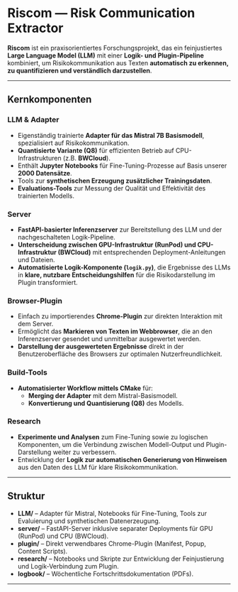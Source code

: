 # Riscom — Risk Communication Extractor

**Riscom** ist ein praxisorientiertes Forschungsprojekt, das ein feinjustiertes **Large Language Model (LLM)** mit einer **Logik- und Plugin-Pipeline** kombiniert, um Risikokommunikation aus Texten **automatisch zu erkennen, zu quantifizieren und verständlich darzustellen**.

---

## **Kernkomponenten**

### **LLM & Adapter**
- Eigenständig trainierte **Adapter für das Mistral 7B Basismodell**, spezialisiert auf Risikokommunikation.
- **Quantisierte Variante (Q8)** für effizienten Betrieb auf CPU-Infrastrukturen (z.B. **BWCloud**).
- Enthält **Jupyter Notebooks** für Fine-Tuning-Prozesse auf Basis unserer **2000 Datensätze**.
- Tools zur **synthetischen Erzeugung zusätzlicher Trainingsdaten**.
- **Evaluations-Tools** zur Messung der Qualität und Effektivität des trainierten Modells.

### **Server**
- **FastAPI-basierter Inferenzserver** zur Bereitstellung des LLM und der nachgeschalteten Logik-Pipeline.
- **Unterscheidung zwischen GPU-Infrastruktur (RunPod) und CPU-Infrastruktur (BWCloud)** mit entsprechenden Deployment-Anleitungen und Dateien.
- **Automatisierte Logik-Komponente (`logik.py`)**, die Ergebnisse des LLMs in **klare, nutzbare Entscheidungshilfen** für die Risikodarstellung im Plugin transformiert.

### **Browser-Plugin**
- Einfach zu importierendes **Chrome-Plugin** zur direkten Interaktion mit dem Server.
- Ermöglicht das **Markieren von Texten im Webbrowser**, die an den Inferenzserver gesendet und unmittelbar ausgewertet werden.
- **Darstellung der ausgewerteten Ergebnisse** direkt in der Benutzeroberfläche des Browsers zur optimalen Nutzerfreundlichkeit.

### **Build-Tools**
- **Automatisierter Workflow mittels CMake** für:
  - **Merging der Adapter** mit dem Mistral-Basismodell.
  - **Konvertierung und Quantisierung (Q8)** des Modells.

### **Research**
- **Experimente und Analysen** zum Fine-Tuning sowie zu logischen Komponenten, um die Verbindung zwischen Modell-Output und Plugin-Darstellung weiter zu verbessern.
- Entwicklung der **Logik zur automatischen Generierung von Hinweisen** aus den Daten des LLM für klare Risikokommunikation.

---

## **Struktur**

- **LLM/** – Adapter für Mistral, Notebooks für Fine-Tuning, Tools zur Evaluierung und synthetischen Datenerzeugung.
- **server/** – FastAPI-Server inklusive separater Deployments für GPU (RunPod) und CPU (BWCloud).
- **plugin/** – Direkt verwendbares Chrome-Plugin (Manifest, Popup, Content Scripts).
- **research/** – Notebooks und Skripte zur Entwicklung der Feinjustierung und Logik-Verbindung zum Plugin.
- **logbook/** – Wöchentliche Fortschrittsdokumentation (PDFs).

---